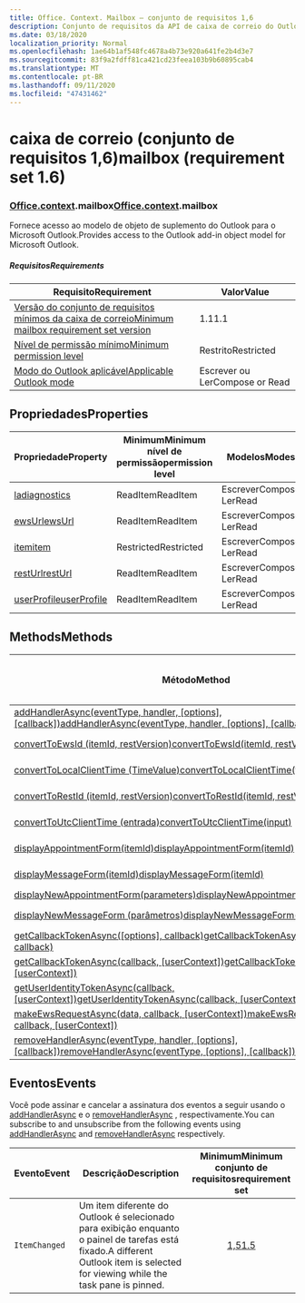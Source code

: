 ```yaml
---
title: Office. Context. Mailbox – conjunto de requisitos 1,6
description: Conjunto de requisitos da API de caixa de correio do Outlook versão 1,6 do modelo de objeto Mailbox.
ms.date: 03/18/2020
localization_priority: Normal
ms.openlocfilehash: 1ae64b1af548fc4678a4b73e920a641fe2b4d3e7
ms.sourcegitcommit: 83f9a2fdff81ca421cd23feea103b9b60895cab4
ms.translationtype: MT
ms.contentlocale: pt-BR
ms.lasthandoff: 09/11/2020
ms.locfileid: "47431462"
---
```

# <a name="mailbox-requirement-set-16"></a><span data-ttu-id="da79f-103">caixa de correio (conjunto de requisitos 1,6)</span><span class="sxs-lookup"><span data-stu-id="da79f-103">mailbox (requirement set 1.6)</span></span>

### <a name="officecontextmailbox"></a><span data-ttu-id="da79f-104">[Office](office.md)[.context](office.context.md).mailbox</span><span class="sxs-lookup"><span data-stu-id="da79f-104">[Office](office.md)[.context](office.context.md).mailbox</span></span>

<span data-ttu-id="da79f-105">Fornece acesso ao modelo de objeto de suplemento do Outlook para o Microsoft Outlook.</span><span class="sxs-lookup"><span data-stu-id="da79f-105">Provides access to the Outlook add-in object model for Microsoft Outlook.</span></span>

##### <a name="requirements"></a><span data-ttu-id="da79f-106">Requisitos</span><span class="sxs-lookup"><span data-stu-id="da79f-106">Requirements</span></span>

|<span data-ttu-id="da79f-107">Requisito</span><span class="sxs-lookup"><span data-stu-id="da79f-107">Requirement</span></span>| <span data-ttu-id="da79f-108">Valor</span><span class="sxs-lookup"><span data-stu-id="da79f-108">Value</span></span>|
|---|---|
|[<span data-ttu-id="da79f-109">Versão do conjunto de requisitos mínimos da caixa de correio</span><span class="sxs-lookup"><span data-stu-id="da79f-109">Minimum mailbox requirement set version</span></span>](../../requirement-sets/outlook-api-requirement-sets.md)| <span data-ttu-id="da79f-110">1.1</span><span class="sxs-lookup"><span data-stu-id="da79f-110">1.1</span></span>|
|[<span data-ttu-id="da79f-111">Nível de permissão mínimo</span><span class="sxs-lookup"><span data-stu-id="da79f-111">Minimum permission level</span></span>](../../../outlook/understanding-outlook-add-in-permissions.md)| <span data-ttu-id="da79f-112">Restrito</span><span class="sxs-lookup"><span data-stu-id="da79f-112">Restricted</span></span>|
|[<span data-ttu-id="da79f-113">Modo do Outlook aplicável</span><span class="sxs-lookup"><span data-stu-id="da79f-113">Applicable Outlook mode</span></span>](../../../outlook/outlook-add-ins-overview.md#extension-points)| <span data-ttu-id="da79f-114">Escrever ou Ler</span><span class="sxs-lookup"><span data-stu-id="da79f-114">Compose or Read</span></span>|

## <a name="properties"></a><span data-ttu-id="da79f-115">Propriedades</span><span class="sxs-lookup"><span data-stu-id="da79f-115">Properties</span></span>

| <span data-ttu-id="da79f-116">Propriedade</span><span class="sxs-lookup"><span data-stu-id="da79f-116">Property</span></span> | <span data-ttu-id="da79f-117">Minimum</span><span class="sxs-lookup"><span data-stu-id="da79f-117">Minimum</span></span><br><span data-ttu-id="da79f-118">nível de permissão</span><span class="sxs-lookup"><span data-stu-id="da79f-118">permission level</span></span> | <span data-ttu-id="da79f-119">Modelos</span><span class="sxs-lookup"><span data-stu-id="da79f-119">Modes</span></span> | <span data-ttu-id="da79f-120">Tipo de retorno</span><span class="sxs-lookup"><span data-stu-id="da79f-120">Return type</span></span> | <span data-ttu-id="da79f-121">Minimum</span><span class="sxs-lookup"><span data-stu-id="da79f-121">Minimum</span></span><br><span data-ttu-id="da79f-122">conjunto de requisitos</span><span class="sxs-lookup"><span data-stu-id="da79f-122">requirement set</span></span> |
|---|---|---|---|:---:|
| [<span data-ttu-id="da79f-123">la</span><span class="sxs-lookup"><span data-stu-id="da79f-123">diagnostics</span></span>](/javascript/api/outlook/office.mailbox?view=outlook-js-1.6&preserve-view=true#diagnostics) | <span data-ttu-id="da79f-124">ReadItem</span><span class="sxs-lookup"><span data-stu-id="da79f-124">ReadItem</span></span> | <span data-ttu-id="da79f-125">Escrever</span><span class="sxs-lookup"><span data-stu-id="da79f-125">Compose</span></span><br><span data-ttu-id="da79f-126">Ler</span><span class="sxs-lookup"><span data-stu-id="da79f-126">Read</span></span> | [<span data-ttu-id="da79f-127">Diagnostics</span><span class="sxs-lookup"><span data-stu-id="da79f-127">Diagnostics</span></span>](/javascript/api/outlook/office.diagnostics?view=outlook-js-1.6&preserve-view=true) | [<span data-ttu-id="da79f-128">1.1</span><span class="sxs-lookup"><span data-stu-id="da79f-128">1.1</span></span>](../requirement-set-1.1/outlook-requirement-set-1.1.md) |
| [<span data-ttu-id="da79f-129">ewsUrl</span><span class="sxs-lookup"><span data-stu-id="da79f-129">ewsUrl</span></span>](/javascript/api/outlook/office.mailbox?view=outlook-js-1.6&preserve-view=true#ewsurl) | <span data-ttu-id="da79f-130">ReadItem</span><span class="sxs-lookup"><span data-stu-id="da79f-130">ReadItem</span></span> | <span data-ttu-id="da79f-131">Escrever</span><span class="sxs-lookup"><span data-stu-id="da79f-131">Compose</span></span><br><span data-ttu-id="da79f-132">Ler</span><span class="sxs-lookup"><span data-stu-id="da79f-132">Read</span></span> | <span data-ttu-id="da79f-133">String</span><span class="sxs-lookup"><span data-stu-id="da79f-133">String</span></span> | [<span data-ttu-id="da79f-134">1.1</span><span class="sxs-lookup"><span data-stu-id="da79f-134">1.1</span></span>](../requirement-set-1.1/outlook-requirement-set-1.1.md) |
| [<span data-ttu-id="da79f-135">item</span><span class="sxs-lookup"><span data-stu-id="da79f-135">item</span></span>](office.context.mailbox.item.md) | <span data-ttu-id="da79f-136">Restricted</span><span class="sxs-lookup"><span data-stu-id="da79f-136">Restricted</span></span> | <span data-ttu-id="da79f-137">Escrever</span><span class="sxs-lookup"><span data-stu-id="da79f-137">Compose</span></span><br><span data-ttu-id="da79f-138">Ler</span><span class="sxs-lookup"><span data-stu-id="da79f-138">Read</span></span> | [<span data-ttu-id="da79f-139">Item</span><span class="sxs-lookup"><span data-stu-id="da79f-139">Item</span></span>](/javascript/api/outlook/office.item?view=outlook-js-1.6&preserve-view=true) | [<span data-ttu-id="da79f-140">1.1</span><span class="sxs-lookup"><span data-stu-id="da79f-140">1.1</span></span>](../requirement-set-1.1/outlook-requirement-set-1.1.md) |
| [<span data-ttu-id="da79f-141">restUrl</span><span class="sxs-lookup"><span data-stu-id="da79f-141">restUrl</span></span>](/javascript/api/outlook/office.mailbox?view=outlook-js-1.6&preserve-view=true#resturl) | <span data-ttu-id="da79f-142">ReadItem</span><span class="sxs-lookup"><span data-stu-id="da79f-142">ReadItem</span></span> | <span data-ttu-id="da79f-143">Escrever</span><span class="sxs-lookup"><span data-stu-id="da79f-143">Compose</span></span><br><span data-ttu-id="da79f-144">Ler</span><span class="sxs-lookup"><span data-stu-id="da79f-144">Read</span></span> | <span data-ttu-id="da79f-145">String</span><span class="sxs-lookup"><span data-stu-id="da79f-145">String</span></span> | [<span data-ttu-id="da79f-146">1,5</span><span class="sxs-lookup"><span data-stu-id="da79f-146">1.5</span></span>](../requirement-set-1.5/outlook-requirement-set-1.5.md) |
| [<span data-ttu-id="da79f-147">userProfile</span><span class="sxs-lookup"><span data-stu-id="da79f-147">userProfile</span></span>](/javascript/api/outlook/office.mailbox?view=outlook-js-1.6&preserve-view=true#userprofile) | <span data-ttu-id="da79f-148">ReadItem</span><span class="sxs-lookup"><span data-stu-id="da79f-148">ReadItem</span></span> | <span data-ttu-id="da79f-149">Escrever</span><span class="sxs-lookup"><span data-stu-id="da79f-149">Compose</span></span><br><span data-ttu-id="da79f-150">Ler</span><span class="sxs-lookup"><span data-stu-id="da79f-150">Read</span></span> | [<span data-ttu-id="da79f-151">UserProfile</span><span class="sxs-lookup"><span data-stu-id="da79f-151">UserProfile</span></span>](/javascript/api/outlook/office.userprofile?view=outlook-js-1.6&preserve-view=true) | [<span data-ttu-id="da79f-152">1.1</span><span class="sxs-lookup"><span data-stu-id="da79f-152">1.1</span></span>](../requirement-set-1.1/outlook-requirement-set-1.1.md) |

## <a name="methods"></a><span data-ttu-id="da79f-153">Methods</span><span class="sxs-lookup"><span data-stu-id="da79f-153">Methods</span></span>

| <span data-ttu-id="da79f-154">Método</span><span class="sxs-lookup"><span data-stu-id="da79f-154">Method</span></span> | <span data-ttu-id="da79f-155">Minimum</span><span class="sxs-lookup"><span data-stu-id="da79f-155">Minimum</span></span><br><span data-ttu-id="da79f-156">nível de permissão</span><span class="sxs-lookup"><span data-stu-id="da79f-156">permission level</span></span> | <span data-ttu-id="da79f-157">Modelos</span><span class="sxs-lookup"><span data-stu-id="da79f-157">Modes</span></span> | <span data-ttu-id="da79f-158">Minimum</span><span class="sxs-lookup"><span data-stu-id="da79f-158">Minimum</span></span><br><span data-ttu-id="da79f-159">conjunto de requisitos</span><span class="sxs-lookup"><span data-stu-id="da79f-159">requirement set</span></span> |
|---|---|---|:---:|
| <span data-ttu-id="da79f-160">[addHandlerAsync(eventType, handler, [options], [callback])](/javascript/api/outlook/office.mailbox?view=outlook-js-1.6&preserve-view=true#addhandlerasync-eventtype--handler--options--callback-)</span><span class="sxs-lookup"><span data-stu-id="da79f-160">[addHandlerAsync(eventType, handler, [options], [callback])](/javascript/api/outlook/office.mailbox?view=outlook-js-1.6&preserve-view=true#addhandlerasync-eventtype--handler--options--callback-)</span></span> | <span data-ttu-id="da79f-161">ReadItem</span><span class="sxs-lookup"><span data-stu-id="da79f-161">ReadItem</span></span> | <span data-ttu-id="da79f-162">Escrever</span><span class="sxs-lookup"><span data-stu-id="da79f-162">Compose</span></span><br><span data-ttu-id="da79f-163">Ler</span><span class="sxs-lookup"><span data-stu-id="da79f-163">Read</span></span> | [<span data-ttu-id="da79f-164">1,5</span><span class="sxs-lookup"><span data-stu-id="da79f-164">1.5</span></span>](../requirement-set-1.5/outlook-requirement-set-1.5.md) |
| [<span data-ttu-id="da79f-165">convertToEwsId (itemId, restVersion)</span><span class="sxs-lookup"><span data-stu-id="da79f-165">convertToEwsId(itemId, restVersion)</span></span>](/javascript/api/outlook/office.mailbox?view=outlook-js-1.6&preserve-view=true#converttoewsid-itemid--restversion-) | <span data-ttu-id="da79f-166">Restricted</span><span class="sxs-lookup"><span data-stu-id="da79f-166">Restricted</span></span> | <span data-ttu-id="da79f-167">Escrever</span><span class="sxs-lookup"><span data-stu-id="da79f-167">Compose</span></span><br><span data-ttu-id="da79f-168">Ler</span><span class="sxs-lookup"><span data-stu-id="da79f-168">Read</span></span> | [<span data-ttu-id="da79f-169">1.3</span><span class="sxs-lookup"><span data-stu-id="da79f-169">1.3</span></span>](../requirement-set-1.3/outlook-requirement-set-1.3.md) |
| [<span data-ttu-id="da79f-170">convertToLocalClientTime (TimeValue)</span><span class="sxs-lookup"><span data-stu-id="da79f-170">convertToLocalClientTime(timeValue)</span></span>](/javascript/api/outlook/office.mailbox?view=outlook-js-1.6&preserve-view=true#converttolocalclienttime-timevalue-) | <span data-ttu-id="da79f-171">ReadItem</span><span class="sxs-lookup"><span data-stu-id="da79f-171">ReadItem</span></span> | <span data-ttu-id="da79f-172">Escrever</span><span class="sxs-lookup"><span data-stu-id="da79f-172">Compose</span></span><br><span data-ttu-id="da79f-173">Ler</span><span class="sxs-lookup"><span data-stu-id="da79f-173">Read</span></span> | [<span data-ttu-id="da79f-174">1.1</span><span class="sxs-lookup"><span data-stu-id="da79f-174">1.1</span></span>](../requirement-set-1.1/outlook-requirement-set-1.1.md) |
| [<span data-ttu-id="da79f-175">convertToRestId (itemId, restVersion)</span><span class="sxs-lookup"><span data-stu-id="da79f-175">convertToRestId(itemId, restVersion)</span></span>](/javascript/api/outlook/office.mailbox?view=outlook-js-1.6&preserve-view=true#converttorestid-itemid--restversion-) | <span data-ttu-id="da79f-176">Restricted</span><span class="sxs-lookup"><span data-stu-id="da79f-176">Restricted</span></span> | <span data-ttu-id="da79f-177">Escrever</span><span class="sxs-lookup"><span data-stu-id="da79f-177">Compose</span></span><br><span data-ttu-id="da79f-178">Ler</span><span class="sxs-lookup"><span data-stu-id="da79f-178">Read</span></span> | [<span data-ttu-id="da79f-179">1.3</span><span class="sxs-lookup"><span data-stu-id="da79f-179">1.3</span></span>](../requirement-set-1.3/outlook-requirement-set-1.3.md) |
| [<span data-ttu-id="da79f-180">convertToUtcClientTime (entrada)</span><span class="sxs-lookup"><span data-stu-id="da79f-180">convertToUtcClientTime(input)</span></span>](/javascript/api/outlook/office.mailbox?view=outlook-js-1.6&preserve-view=true#converttoutcclienttime-input-) | <span data-ttu-id="da79f-181">ReadItem</span><span class="sxs-lookup"><span data-stu-id="da79f-181">ReadItem</span></span> | <span data-ttu-id="da79f-182">Escrever</span><span class="sxs-lookup"><span data-stu-id="da79f-182">Compose</span></span><br><span data-ttu-id="da79f-183">Ler</span><span class="sxs-lookup"><span data-stu-id="da79f-183">Read</span></span> | [<span data-ttu-id="da79f-184">1.1</span><span class="sxs-lookup"><span data-stu-id="da79f-184">1.1</span></span>](../requirement-set-1.1/outlook-requirement-set-1.1.md) |
| [<span data-ttu-id="da79f-185">displayAppointmentForm(itemId)</span><span class="sxs-lookup"><span data-stu-id="da79f-185">displayAppointmentForm(itemId)</span></span>](/javascript/api/outlook/office.mailbox?view=outlook-js-1.6&preserve-view=true#displayappointmentform-itemid-) | <span data-ttu-id="da79f-186">ReadItem</span><span class="sxs-lookup"><span data-stu-id="da79f-186">ReadItem</span></span> | <span data-ttu-id="da79f-187">Escrever</span><span class="sxs-lookup"><span data-stu-id="da79f-187">Compose</span></span><br><span data-ttu-id="da79f-188">Ler</span><span class="sxs-lookup"><span data-stu-id="da79f-188">Read</span></span> | [<span data-ttu-id="da79f-189">1.1</span><span class="sxs-lookup"><span data-stu-id="da79f-189">1.1</span></span>](../requirement-set-1.1/outlook-requirement-set-1.1.md) |
| [<span data-ttu-id="da79f-190">displayMessageForm(itemId)</span><span class="sxs-lookup"><span data-stu-id="da79f-190">displayMessageForm(itemId)</span></span>](/javascript/api/outlook/office.mailbox?view=outlook-js-1.6&preserve-view=true#displaymessageform-itemid-) | <span data-ttu-id="da79f-191">ReadItem</span><span class="sxs-lookup"><span data-stu-id="da79f-191">ReadItem</span></span> | <span data-ttu-id="da79f-192">Escrever</span><span class="sxs-lookup"><span data-stu-id="da79f-192">Compose</span></span><br><span data-ttu-id="da79f-193">Ler</span><span class="sxs-lookup"><span data-stu-id="da79f-193">Read</span></span> | [<span data-ttu-id="da79f-194">1.1</span><span class="sxs-lookup"><span data-stu-id="da79f-194">1.1</span></span>](../requirement-set-1.1/outlook-requirement-set-1.1.md) |
| [<span data-ttu-id="da79f-195">displayNewAppointmentForm(parameters)</span><span class="sxs-lookup"><span data-stu-id="da79f-195">displayNewAppointmentForm(parameters)</span></span>](/javascript/api/outlook/office.mailbox?view=outlook-js-1.6&preserve-view=true#displaynewappointmentform-parameters-) | <span data-ttu-id="da79f-196">ReadItem</span><span class="sxs-lookup"><span data-stu-id="da79f-196">ReadItem</span></span> | <span data-ttu-id="da79f-197">Ler</span><span class="sxs-lookup"><span data-stu-id="da79f-197">Read</span></span> | [<span data-ttu-id="da79f-198">1.1</span><span class="sxs-lookup"><span data-stu-id="da79f-198">1.1</span></span>](../requirement-set-1.1/outlook-requirement-set-1.1.md) |
| [<span data-ttu-id="da79f-199">displayNewMessageForm (parâmetros)</span><span class="sxs-lookup"><span data-stu-id="da79f-199">displayNewMessageForm(parameters)</span></span>](/javascript/api/outlook/office.mailbox?view=outlook-js-1.6&preserve-view=true#displaynewmessageform-parameters-) | <span data-ttu-id="da79f-200">ReadItem</span><span class="sxs-lookup"><span data-stu-id="da79f-200">ReadItem</span></span> | <span data-ttu-id="da79f-201">Escrever</span><span class="sxs-lookup"><span data-stu-id="da79f-201">Compose</span></span><br><span data-ttu-id="da79f-202">Ler</span><span class="sxs-lookup"><span data-stu-id="da79f-202">Read</span></span> | [<span data-ttu-id="da79f-203">1,6</span><span class="sxs-lookup"><span data-stu-id="da79f-203">1.6</span></span>](../requirement-set-1.6/outlook-requirement-set-1.6.md) |
| <span data-ttu-id="da79f-204">[getCallbackTokenAsync([options], callback)](/javascript/api/outlook/office.mailbox?view=outlook-js-1.6&preserve-view=true#getcallbacktokenasync-options--callback-)</span><span class="sxs-lookup"><span data-stu-id="da79f-204">[getCallbackTokenAsync([options], callback)](/javascript/api/outlook/office.mailbox?view=outlook-js-1.6&preserve-view=true#getcallbacktokenasync-options--callback-)</span></span> | <span data-ttu-id="da79f-205">ReadItem</span><span class="sxs-lookup"><span data-stu-id="da79f-205">ReadItem</span></span> | <span data-ttu-id="da79f-206">Escrever</span><span class="sxs-lookup"><span data-stu-id="da79f-206">Compose</span></span><br><span data-ttu-id="da79f-207">Ler</span><span class="sxs-lookup"><span data-stu-id="da79f-207">Read</span></span> | [<span data-ttu-id="da79f-208">1,5</span><span class="sxs-lookup"><span data-stu-id="da79f-208">1.5</span></span>](../requirement-set-1.5/outlook-requirement-set-1.5.md) |
| <span data-ttu-id="da79f-209">[getCallbackTokenAsync(callback, [userContext])](/javascript/api/outlook/office.mailbox?view=outlook-js-1.6&preserve-view=true#getcallbacktokenasync-callback--usercontext-)</span><span class="sxs-lookup"><span data-stu-id="da79f-209">[getCallbackTokenAsync(callback, [userContext])](/javascript/api/outlook/office.mailbox?view=outlook-js-1.6&preserve-view=true#getcallbacktokenasync-callback--usercontext-)</span></span> | <span data-ttu-id="da79f-210">ReadItem</span><span class="sxs-lookup"><span data-stu-id="da79f-210">ReadItem</span></span> | <span data-ttu-id="da79f-211">Escrever</span><span class="sxs-lookup"><span data-stu-id="da79f-211">Compose</span></span><br><span data-ttu-id="da79f-212">Ler</span><span class="sxs-lookup"><span data-stu-id="da79f-212">Read</span></span> | [<span data-ttu-id="da79f-213">1.3</span><span class="sxs-lookup"><span data-stu-id="da79f-213">1.3</span></span>](../requirement-set-1.3/outlook-requirement-set-1.3.md)<br>[<span data-ttu-id="da79f-214">1.1</span><span class="sxs-lookup"><span data-stu-id="da79f-214">1.1</span></span>](../requirement-set-1.1/outlook-requirement-set-1.1.md) |
| <span data-ttu-id="da79f-215">[getUserIdentityTokenAsync(callback, [userContext])](/javascript/api/outlook/office.mailbox?view=outlook-js-1.6&preserve-view=true#getuseridentitytokenasync-callback--usercontext-)</span><span class="sxs-lookup"><span data-stu-id="da79f-215">[getUserIdentityTokenAsync(callback, [userContext])](/javascript/api/outlook/office.mailbox?view=outlook-js-1.6&preserve-view=true#getuseridentitytokenasync-callback--usercontext-)</span></span> | <span data-ttu-id="da79f-216">ReadItem</span><span class="sxs-lookup"><span data-stu-id="da79f-216">ReadItem</span></span> | <span data-ttu-id="da79f-217">Escrever</span><span class="sxs-lookup"><span data-stu-id="da79f-217">Compose</span></span><br><span data-ttu-id="da79f-218">Ler</span><span class="sxs-lookup"><span data-stu-id="da79f-218">Read</span></span> | [<span data-ttu-id="da79f-219">1.1</span><span class="sxs-lookup"><span data-stu-id="da79f-219">1.1</span></span>](../requirement-set-1.1/outlook-requirement-set-1.1.md) |
| <span data-ttu-id="da79f-220">[makeEwsRequestAsync(data, callback, [userContext])](/javascript/api/outlook/office.mailbox?view=outlook-js-1.6&preserve-view=true#makeewsrequestasync-data--callback--usercontext-)</span><span class="sxs-lookup"><span data-stu-id="da79f-220">[makeEwsRequestAsync(data, callback, [userContext])](/javascript/api/outlook/office.mailbox?view=outlook-js-1.6&preserve-view=true#makeewsrequestasync-data--callback--usercontext-)</span></span> | <span data-ttu-id="da79f-221">ReadWriteMailbox</span><span class="sxs-lookup"><span data-stu-id="da79f-221">ReadWriteMailbox</span></span> | <span data-ttu-id="da79f-222">Escrever</span><span class="sxs-lookup"><span data-stu-id="da79f-222">Compose</span></span><br><span data-ttu-id="da79f-223">Ler</span><span class="sxs-lookup"><span data-stu-id="da79f-223">Read</span></span> | [<span data-ttu-id="da79f-224">1.1</span><span class="sxs-lookup"><span data-stu-id="da79f-224">1.1</span></span>](../requirement-set-1.1/outlook-requirement-set-1.1.md) |
| <span data-ttu-id="da79f-225">[removeHandlerAsync(eventType, handler, [options], [callback])](/javascript/api/outlook/office.mailbox?view=outlook-js-1.6&preserve-view=true#removehandlerasync-eventtype--options--callback-)</span><span class="sxs-lookup"><span data-stu-id="da79f-225">[removeHandlerAsync(eventType, [options], [callback])](/javascript/api/outlook/office.mailbox?view=outlook-js-1.6&preserve-view=true#removehandlerasync-eventtype--options--callback-)</span></span> | <span data-ttu-id="da79f-226">ReadItem</span><span class="sxs-lookup"><span data-stu-id="da79f-226">ReadItem</span></span> | <span data-ttu-id="da79f-227">Escrever</span><span class="sxs-lookup"><span data-stu-id="da79f-227">Compose</span></span><br><span data-ttu-id="da79f-228">Ler</span><span class="sxs-lookup"><span data-stu-id="da79f-228">Read</span></span> | [<span data-ttu-id="da79f-229">1,5</span><span class="sxs-lookup"><span data-stu-id="da79f-229">1.5</span></span>](../requirement-set-1.5/outlook-requirement-set-1.5.md) |

## <a name="events"></a><span data-ttu-id="da79f-230">Eventos</span><span class="sxs-lookup"><span data-stu-id="da79f-230">Events</span></span>

<span data-ttu-id="da79f-231">Você pode assinar e cancelar a assinatura dos eventos a seguir usando o [addHandlerAsync](/javascript/api/outlook/office.mailbox?view=outlook-js-1.6&preserve-view=true#addhandlerasync-eventtype--handler--options--callback-) e o [removeHandlerAsync](/javascript/api/outlook/office.mailbox?view=outlook-js-1.6&preserve-view=true#removehandlerasync-eventtype--options--callback-) , respectivamente.</span><span class="sxs-lookup"><span data-stu-id="da79f-231">You can subscribe to and unsubscribe from the following events using [addHandlerAsync](/javascript/api/outlook/office.mailbox?view=outlook-js-1.6&preserve-view=true#addhandlerasync-eventtype--handler--options--callback-) and [removeHandlerAsync](/javascript/api/outlook/office.mailbox?view=outlook-js-1.6&preserve-view=true#removehandlerasync-eventtype--options--callback-) respectively.</span></span>

| <span data-ttu-id="da79f-232">Evento</span><span class="sxs-lookup"><span data-stu-id="da79f-232">Event</span></span> | <span data-ttu-id="da79f-233">Descrição</span><span class="sxs-lookup"><span data-stu-id="da79f-233">Description</span></span> | <span data-ttu-id="da79f-234">Minimum</span><span class="sxs-lookup"><span data-stu-id="da79f-234">Minimum</span></span><br><span data-ttu-id="da79f-235">conjunto de requisitos</span><span class="sxs-lookup"><span data-stu-id="da79f-235">requirement set</span></span> |
|---|---|:---:|
|`ItemChanged`| <span data-ttu-id="da79f-236">Um item diferente do Outlook é selecionado para exibição enquanto o painel de tarefas está fixado.</span><span class="sxs-lookup"><span data-stu-id="da79f-236">A different Outlook item is selected for viewing while the task pane is pinned.</span></span> | [<span data-ttu-id="da79f-237">1,5</span><span class="sxs-lookup"><span data-stu-id="da79f-237">1.5</span></span>](../requirement-set-1.5/outlook-requirement-set-1.5.md) |
